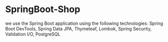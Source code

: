 # SpringBoot-Shop
we use the Spring Boot application using the following technologies: Spring Boot DevTools, Spring Data JPA, Thymeleaf, Lombok, Spring Security, Validation I/O, PostgreSQL
